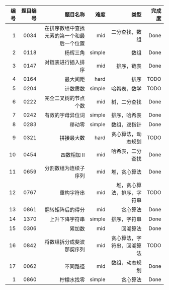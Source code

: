 |编号| 题目编号   | 题目名称   | 难度    |  类型  |完成度 |
| ---: | --------:   |-----:| -----:   | ----: | ----: |
| 1 | 0034     | 在排序数组中查找元素的第一个和最后一个位置 |  mid   | 二分查找，数组      |  Done   |
|2| 0118        | 杨辉三角   | simple      |  数组    |  Done   |
|3| 0147       | 对链表进行插入排序 |  mid    |   排序，链表   |     Done|
|4| 0164       | 最大间距   |hard    |   排序    |   TODO  |
|5| 0204       | 计数质数  | simple    | 哈希表，数学      |TODO     |
|6| 0222       | 完全二叉树的节点个数  | mid   |   树，二分查找    | Done    |
|7| 0242       | 	有效的字母异位词  |  simple  |   排序，哈希表    |  Done   |
|8| 0283       | 	移动零   | simple    |  数组，双指针    |  Done   |
|9| 0321       | 	拼接最大数  |  hard|   贪心算法，动态规划   |    TODO |
|10| 0454       |  四数相加 II | mid|   哈希表，二分查找   |   Done |
|11| 0659       | 	分割数组为连续子序列  |mid   |堆，贪心算法       |   Done |
|12| 0767       | 	重构字符串 | mid    | 堆，贪心算法，排序，字符串      | TODO    |
|13| 0861       | 翻转矩阵后的得分   | mid  |    贪心算法    |Done     |
|14| 1370       |  上升下降字符串 | simple       |排序，字符串       |  Done   |
|15| 0306       |  累加数 | mid       |回溯算法        |  Done |
|16| 0842       |  将数组拆分成斐波那契序列 | mid       |贪心算法，字符串，回溯算法       |  TODO  |
|17| 0062       |  不同路径 | mid       |数组，动态规划       |  Done  |
|1| 0860       |  柠檬水找零 | simple     | 贪心算法       |  Done  |